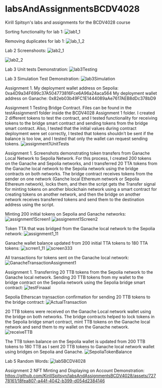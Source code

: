 # labsAndAssignmentsBCDV4028

Kirill Spitsyn's labs and assignments for the BCDV4028 course

Sorting functionality for lab 1:
![lab1_1](https://github.com/KirillSpitsyn/labsAndAssignmentsBCDV4028/assets/72778161/b7a173bf-e873-468d-85c6-620f699f61cb)

Removing duplicates for lab 1:
![lab_1_2](https://github.com/KirillSpitsyn/labsAndAssignmentsBCDV4028/assets/72778161/f4c604b1-6335-4f80-9b40-b52f697276f3)

Lab 2 Screenshoots:
![lab2_1](https://github.com/KirillSpitsyn/labsAndAssignmentsBCDV4028/assets/72778161/8a125dfc-b817-42e5-b39b-fba2e5f753c6)

![lab2_2](https://github.com/KirillSpitsyn/labsAndAssignmentsBCDV4028/assets/72778161/c5bfd043-fb12-42a4-af95-847474841967)

Lab 3 Unit tests Demonstration:
![lab3Testing](https://github.com/KirillSpitsyn/labsAndAssignmentsBCDV4028/assets/72778161/07a116dd-16ee-4a20-82e6-3db8537c9a81)

Lab 3 Simulation Test Demonstration:
![lab3Simulation](https://github.com/KirillSpitsyn/labsAndAssignmentsBCDV4028/assets/72778161/b58e03e0-f786-4e7d-9f93-fb83a7e19756)

Assignment 1.
My deployment wallet address on Sepolia: 0xa4D9a34F699c37A504773816Fce6A96a24aca564
My deployment wallet address on Ganache: 0x82eb03b49FC1E1444089aAe7617AEB8dDc378bD9

Assignment 1 Testing Bridge Contract. Files can be found in the testAssignment1 folder inside the BCDV4028 Assignment 1 folder. I created 2 
different tokens to test the contract, and I tested functionality for receiving tokens to the bridge smart contract and sending tokens
from the bridge smart contract. Also, I tested that the initial values during contract deployment were set correctly, I tested that
tokens shouldn't be sent if the balance is too low, and I tested that only the wallet can request sending tokens.
![assignment1UnitTests](https://github.com/KirillSpitsyn/labsAndAssignmentsBCDV4028/assets/72778161/3ebec005-1bac-4ae4-86d3-b04612790cb2)

Assignment 1. Screenshots demonstrating token transfers from Ganache Local Network to Sepolia Network. For this process, I 
created 200 tokens on the Ganache and Sepolia networks, and I transferred 20 TTA tokens from the Ganache local network to the Sepolia network using the bridge contracts
on both networks. The bridge contract receives tokens from the sender on one network (Ganche local Ethereum network or Sepolia Ethereum network), locks them, and then the script gets the Transfer signal for minting tokens
on another blockchain network using a smart contract for creating tokens on another network, and then the bridge on another network receives transferred 
tokens and send them to the destination address using the script.

Minting 200 initial tokens on Sepolia and Ganache networks:
![assignment1Screen1](https://github.com/KirillSpitsyn/labsAndAssignmentsBCDV4028/assets/72778161/e573972f-56ae-4b69-98d6-5c7de5f8a8dd)
![assignemnt1Screen2](https://github.com/KirillSpitsyn/labsAndAssignmentsBCDV4028/assets/72778161/75ceaf25-6ff4-4e49-8053-04429b3f88ea)

Token TTA that was bridged from the Ganache local network to the Sepolia network:
![assignment1_11](https://github.com/KirillSpitsyn/labsAndAssignmentsBCDV4028/assets/72778161/5aa08350-e1ca-40c0-b8ed-4177dde313a5)

Ganache wallet balance updated from 200 initial TTA tokens to 180 TTA tokens:
![scrren1_11](https://github.com/KirillSpitsyn/labsAndAssignmentsBCDV4028/assets/72778161/7d5f08aa-efe5-44ed-bd1b-36c29e7762bc)
![screen333](https://github.com/KirillSpitsyn/labsAndAssignmentsBCDV4028/assets/72778161/b9f8f670-79b9-4979-878e-5bee052f39f2)

All transactions for tokens sent on the Ganache local network:
![GanacheTransactionAssignment1](https://github.com/KirillSpitsyn/labsAndAssignmentsBCDV4028/assets/72778161/2a3b2b19-a41f-468f-b96b-aa1ff824ce8b)

Assignment 1. Transferring 20 TTB tokens from the Sepolia network to the Ganache local network.
Sending 20 TTB tokens from my wallet to the bridge contract on the Sepolia network using the Sepolia bridge smart
contract:
![testFinaaal](https://github.com/KirillSpitsyn/labsAndAssignmentsBCDV4028/assets/72778161/5d73c8a8-d2c7-4e4c-99ae-85a3fb10b2a2)

Sepolia Etherscan transaction confirmation for sending 20 TTB tokens to the bridge contract:
![ActualTransaction](https://github.com/KirillSpitsyn/labsAndAssignmentsBCDV4028/assets/72778161/02262d85-26ea-465a-b38f-86cb1a40fae1)

20 TTB tokens were received on the Ganache Local network wallet using the bridge on both networks. The bridge contracts helped to lock tokens in the Sepolia bridge smart contract, mint 
TTB tokens on the Ganache local network and send them to my wallet on the Ganache network.
![receiveTTB](https://github.com/KirillSpitsyn/labsAndAssignmentsBCDV4028/assets/72778161/498e2dc5-c495-4d96-8e1c-122864bf959c)

The TTB token balance on the Sepolia wallet is updated from 200 TTB tokens to 180 TTB as I sent 20 TTB tokens to Ganache local network wallet using
bridges on Sepolia and Ganache.
![SepoliaTokenBalance](https://github.com/KirillSpitsyn/labsAndAssignmentsBCDV4028/assets/72778161/1fe32137-a7fd-403b-8026-340d531bd7d7)

Lab 5 Random Words:
![lab5BCDV4028](https://github.com/KirillSpitsyn/labsAndAssignmentsBCDV4028/assets/72778161/3960f464-033b-44b6-aeb9-bac0b162564d)

Assignment 2 NFT Minting and Displaying on Account Demonstration:
https://github.com/KirillSpitsyn/labsAndAssignmentsBCDV4028/assets/72778161/18fea807-a44f-4042-b399-d054d2384146


